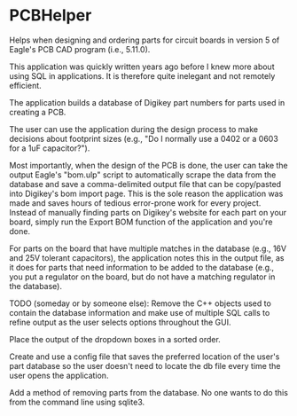 # PCBHelper
Helps when designing and ordering parts for circuit boards in version 5 of Eagle's PCB CAD program (i.e., 5.11.0).

This application was quickly written years ago before I knew more about using SQL in applications. 
It is therefore quite inelegant and not remotely efficient.

The application builds a database of Digikey part numbers for parts used in creating a PCB.

The user can use the application during the design process to make decisions about footprint 
sizes (e.g., "Do I normally use a 0402 or a 0603 for a 1uF capacitor?").

Most importantly, when the design of the PCB is done, the user can take the output Eagle's 
"bom.ulp" script to automatically scrape the data from the database and save a comma-delimited
output file that can be copy/pasted into Digikey's bom import page. This is the sole reason the application was 
made and saves hours of tedious error-prone work for every project. Instead of manually finding parts on Digikey's
website for each part on your board, simply run the Export BOM function of the application and you're done.

For parts on the board that have multiple matches in the database (e.g., 16V and 25V tolerant capacitors), the
application notes this in the output file, as it does for parts that need information to be added to the 
database (e.g., you put a regulator on the board, but do not have a matching regulator in the database).

TODO (someday or by someone else): 
  Remove the C++ objects used to contain the database information 
and make use of multiple SQL calls to refine output as the user selects options throughout the GUI.

  Place the output of the dropdown boxes in a sorted order.
  
  Create and use a config file that saves the preferred location of the user's part database so the user 
    doesn't need to locate the db file every time the user opens the application.
    
  Add a method of removing parts from the database. No one wants to do this from the command line using sqlite3.
  
